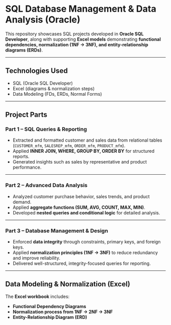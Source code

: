 # SQL Database Management & Data Analysis (Oracle)

This repository showcases SQL projects developed in **Oracle SQL Developer**, along with supporting **Excel models** demonstrating **functional dependencies, normalization (1NF → 3NF), and entity-relationship diagrams (ERDs)**.  

---

## Technologies Used
- SQL (Oracle SQL Developer)  
- Excel (diagrams & normalization steps)  
- Data Modeling (FDs, ERDs, Normal Forms)  

---

## Project Parts

### **Part 1 – SQL Queries & Reporting**
- Extracted and formatted customer and sales data from relational tables (`CUSTOMER_mfm`, `SALESREP_mfm`, `ORDER_mfm`, `PRODUCT_mfm`).  
- Applied **INNER JOIN, WHERE, GROUP BY, ORDER BY** for structured reports.  
- Generated insights such as sales by representative and product performance.  

---

### **Part 2 – Advanced Data Analysis**
- Analyzed customer purchase behavior, sales trends, and product demand.  
- Applied **aggregate functions (SUM, AVG, COUNT, MAX, MIN)**.  
- Developed **nested queries and conditional logic** for detailed analysis.  

---

### **Part 3 – Database Management & Design**
- Enforced **data integrity** through constraints, primary keys, and foreign keys.  
- Applied **normalization principles (1NF → 3NF)** to reduce redundancy and improve reliability.  
- Delivered well-structured, integrity-focused queries for reporting.  

---

## Data Modeling & Normalization (Excel)
The **Excel workbook** includes:  
- **Functional Dependency Diagrams**  
- **Normalization process from 1NF → 2NF → 3NF**  
- **Entity-Relationship Diagram (ERD)**  
